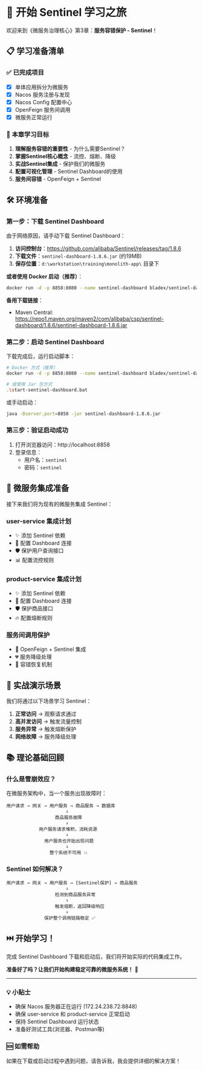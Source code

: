 # 🚀 开始 Sentinel 学习之旅

欢迎来到《微服务治理核心》第3章：**服务容错保护 - Sentinel**！

## 📋 学习准备清单

### ✅ 已完成项目
- [x] 单体应用拆分为微服务
- [x] Nacos 服务注册与发现
- [x] Nacos Config 配置中心
- [x] OpenFeign 服务间调用
- [x] 微服务正常运行

### 🎯 本章学习目标

1. **理解服务容错的重要性** - 为什么需要Sentinel？
2. **掌握Sentinel核心概念** - 流控、熔断、降级
3. **实战Sentinel集成** - 保护我们的微服务
4. **配置可视化管理** - Sentinel Dashboard的使用
5. **服务间容错** - OpenFeign + Sentinel

## 🛠️ 环境准备

### 第一步：下载 Sentinel Dashboard

由于网络原因，请手动下载 Sentinel Dashboard：

1. **访问控制台**：https://github.com/alibaba/Sentinel/releases/tag/1.8.6
2. **下载文件**：`sentinel-dashboard-1.8.6.jar` (约19MB)
3. **保存位置**：`d:\workstation\training\monolith-app\` 目录下

**或者使用 Docker 启动（推荐）**：
```bash
docker run -d -p 8858:8080 --name sentinel-dashboard bladex/sentinel-dashboard:1.8.6
```

**备用下载链接**：
- Maven Central: https://repo1.maven.org/maven2/com/alibaba/csp/sentinel-dashboard/1.8.6/sentinel-dashboard-1.8.6.jar

### 第二步：启动 Sentinel Dashboard

下载完成后，运行启动脚本：
```bash
# Docker 方式（推荐）
docker run -d -p 8858:8080 --name sentinel-dashboard bladex/sentinel-dashboard:1.8.6

# 或使用 Jar 包方式
.\start-sentinel-dashboard.bat
```

或手动启动：
```bash
java -Dserver.port=8858 -jar sentinel-dashboard-1.8.6.jar
```

### 第三步：验证启动成功

1. 打开浏览器访问：http://localhost:8858
2. 登录信息：
   - 用户名：`sentinel`
   - 密码：`sentinel`

## 🔧 微服务集成准备

接下来我们将为现有的微服务集成 Sentinel：

### user-service 集成计划
- ✨ 添加 Sentinel 依赖
- 🔧 配置 Dashboard 连接
- 🛡️ 保护用户查询接口
- 📊 配置流控规则

### product-service 集成计划  
- ✨ 添加 Sentinel 依赖
- 🔧 配置 Dashboard 连接
- 🛡️ 保护商品接口
- 🔥 配置熔断规则

### 服务间调用保护
- 🤝 OpenFeign + Sentinel 集成
- 💔 服务降级处理
- 🔄 容错恢复机制

## 🎯 实战演示场景

我们将通过以下场景学习 Sentinel：

1. **正常访问** → 观察请求通过
2. **高并发访问** → 触发流量控制  
3. **服务异常** → 触发熔断保护
4. **网络故障** → 服务降级处理

## 📚 理论基础回顾

### 什么是雪崩效应？
在微服务架构中，当一个服务出现故障时：
```
用户请求 → 网关 → 用户服务 → 商品服务 → 数据库
                      ↓
                  商品服务故障
                      ↓
            用户服务请求堆积，消耗资源
                      ↓
              用户服务也开始出现问题
                      ↓
                整个系统不可用 💥
```

### Sentinel 如何解决？
```
用户请求 → 网关 → 用户服务 → [Sentinel保护] → 商品服务
                      ↓
                  检测到商品服务异常
                      ↓
                  触发熔断，返回降级响应
                      ↓
              保护整个调用链路稳定 ✅
```

## ⏭️ 开始学习！

完成 Sentinel Dashboard 下载和启动后，我们将开始实际的代码集成工作。

**准备好了吗？让我们开始构建稳定可靠的微服务系统！** 🚀

---

### 💡 小贴士

- 确保 Nacos 服务器正在运行 (172.24.238.72:8848)
- 确保 user-service 和 product-service 正常启动
- 保持 Sentinel Dashboard 运行状态
- 准备好测试工具(浏览器、Postman等)

### 🆘 如需帮助

如果在下载或启动过程中遇到问题，请告诉我，我会提供详细的解决方案！